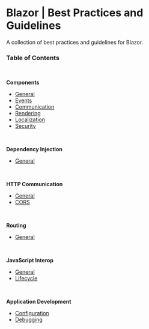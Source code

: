 # Blazor | Best Practices and Guidelines

A collection of best practices and guidelines for Blazor.

### Table of Contents
<br>

**Components**

 - [General](https://github.com/sfvicente/BlazorStyleGuide/blob/master/Components-General.md)
 - [Events](https://github.com/sfvicente/BlazorStyleGuide/blob/master/Components-Events.md)
 - [Communication](https://github.com/sfvicente/BlazorStyleGuide/blob/master/Components-Communication.md)
 - [Rendering](https://github.com/sfvicente/BlazorStyleGuide/blob/master/Components-Rendering.md)
 - [Localization](https://github.com/sfvicente/BlazorStyleGuide/blob/master/Components-Localization.md)
 - [Security](https://github.com/sfvicente/BlazorStyleGuide/blob/master/Components-Security.md)
 <br>

 **Dependency Injection**
 - [General](https://github.com/sfvicente/BlazorStyleGuide/blob/master/DependencyInjection-General.md)
 <br>

 **HTTP Communication**

 - [General](https://github.com/sfvicente/BlazorStyleGuide/blob/master/HttpCommunication-General.md)
 - [CORS](https://github.com/sfvicente/BlazorStyleGuide/blob/master/HttpCommunication-Cors.md)
 <br>

**Routing**

- [General](https://github.com/sfvicente/BlazorStyleGuide/blob/master/Routing-General.md)
<br>

**JavaScript Interop**

- [General](https://github.com/sfvicente/BlazorStyleGuide/blob/master/JavaScriptInterop-General.md)
- [Lifecycle](https://github.com/sfvicente/BlazorStyleGuide/blob/master/JavaScriptInterop-Lifecycle.md)
<br>

**Application Development**

- [Configuration](https://github.com/sfvicente/BlazorStyleGuide/blob/master/ApplicationDevelopment-Configuration.md)
- [Debugging](https://github.com/sfvicente/BlazorStyleGuide/blob/master/ApplicationDevelopment-Debugging.md)
<br>